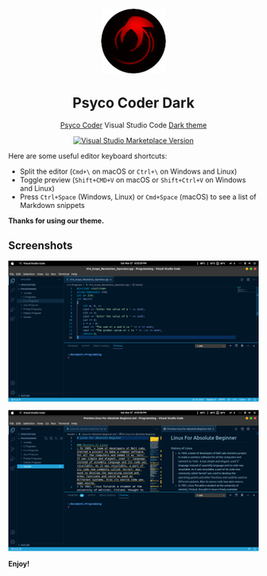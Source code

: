 <p align="center">
<img src="https://github.com/DhananjayPorwal/psycho-coder-dark/blob/main/images/psyco-coder-dark-icon.png?raw=true" height="130" width="130"/>
</p>

<h1 align="center">Psyco Coder Dark</h1>

<p align="center"><a href="https://github.com/DhananjayPorwal/psycho-coder-dark">Psyco Coder</a> Visual Studio Code <a href="https://marketplace.visualstudio.com/items?itemName=ThePsychoCoder.psyco-coder-dark">Dark theme</a></p>

<p align="center">
<a href="https://marketplace.visualstudio.com/items?itemName=ThePsychoCoder.psyco-coder-dark" target="__blank"><img src="https://img.shields.io/visual-studio-marketplace/v/ThePsychoCoder.psyco-coder-dark.svg?color=c19999&amp;label=Marketplace&logo=visual-studio-code" alt="Visual Studio Marketplace Version" /></a>
</p>



Here are some useful editor keyboard shortcuts:

* Split the editor (`Cmd+\` on macOS or `Ctrl+\` on Windows and Linux)
* Toggle preview (`Shift+CMD+V` on macOS or `Shift+Ctrl+V` on Windows and Linux)
* Press `Ctrl+Space` (Windows, Linux) or `Cmd+Space` (macOS) to see a list of Markdown snippets

**Thanks for using our theme.**


## Screenshots

![Sample_image1](https://raw.githubusercontent.com/DhananjayPorwal/psycho-coder-dark/main/images/Sample_image1.png)
<br>

![Sample_image2](https://raw.githubusercontent.com/DhananjayPorwal/psycho-coder-dark/main/images/Sample_image2.png)

**Enjoy!**

